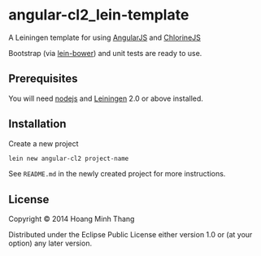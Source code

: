 # angular-cl2_lein-template

A Leiningen template for using [AngularJS][1] and [ChlorineJS][2]

Bootstrap (via [lein-bower][3]) and unit tests are ready to use.

[1]: http://angularjs.org
[2]: https://github.com/chlorinejs/chlorine/wiki
[3]: https://github.com/chlorinejs/lein-bower/

## Prerequisites

You will need [nodejs][1] and [Leiningen][2] 2.0 or above installed.

[1]: http://nodejs.org
[2]: http://leiningen.org

## Installation

Create a new project

```bash
lein new angular-cl2 project-name
```

See `README.md` in the newly created project for more instructions.

## License

Copyright © 2014 Hoang Minh Thang

Distributed under the Eclipse Public License either version 1.0 or (at
your option) any later version.
